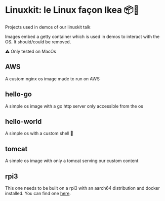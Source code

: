# Linuxkit: le Linux façon Ikea 📦🔧

Projects used in demos of our linuxkit talk

Images embed a getty container which is used in demos to interact with the OS.
It should/could be removed.

⚠️ Only tested on MacOs 

## AWS

A custom nginx os image made to run on AWS

## hello-go

A simple os image with a go http server only accessible from the os

## hello-world

A simple os with a custom shell 🐚

## tomcat

A simple os image with only a tomcat serving our custom content

## rpi3

This one needs to be built on a rpi3 with an aarch64 distribution and docker installed. You can find one [here](https://github.com/DieterReuter/image-builder-rpi64/releases/latest).
